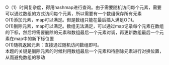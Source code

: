 O（1）时间复杂度，得用hashmap进行查询。由于需要随机访问每个元素，需要可以通过数组的方式访问每个元素，所以需要有一个数组保存所有元素  
O(1)添加元素，map可以满足。但是数组只能在最后插入满足O(1)。  
O(1)删除元素，map可以满足。数组无法满足，可以通过map记录每个元素在数组的下标，然后将需要删除的元素和数组最后一个元素对调，再更新数组最后一个元素在map中的新下标位置  
O(1)随机返回元素：直接通过随机访问数组即可。  
本题的关键是删除元素的时候利用数组最后一个元素和待删除元素进行对换位置，从而避免数组的移动